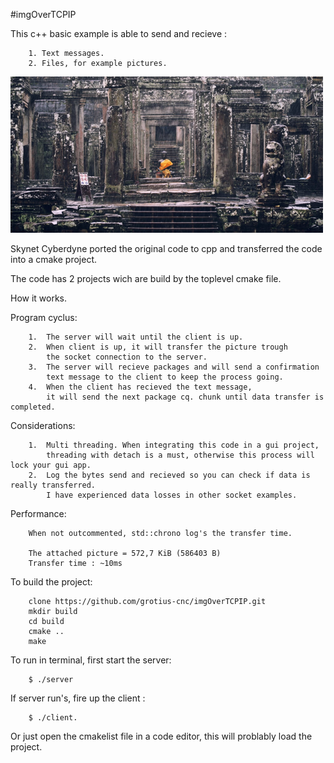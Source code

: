 #imgOverTCPIP

This c++ basic example is able to send and recieve :

		1. Text messages.
		2. Files, for example pictures.


![imgOverTCPIP](https://github.com/grotius-cnc/imgOverTCPIP/blob/main/GitHubSample.png)


Skynet Cyberdyne ported the original code to cpp and transferred the code into a cmake project.

The code has 2 projects wich are build by the toplevel cmake file.

How it works.

Program cyclus:

		1. 	The server will wait until the client is up.
		2. 	When client is up, it will transfer the picture trough 
			the socket connection to the server.
		3. 	The server will recieve packages and will send a confirmation 
			text message to the client to keep the process going.
		4. 	When the client has recieved the text message, 
			it will send the next package cq. chunk until data transfer is completed.
		
Considerations:

		1. 	Multi threading. When integrating this code in a gui project, 
			threading with detach is a must, otherwise this process will lock your gui app.
		2. 	Log the bytes send and recieved so you can check if data is really transferred. 
			I have experienced data losses in other socket examples.

Performance:

		When not outcommented, std::chrono log's the transfer time. 
		
		The attached picture = 572,7 KiB (586403 B) 
		Transfer time : ~10ms

To build the project:
		
		clone https://github.com/grotius-cnc/imgOverTCPIP.git
		mkdir build
		cd build
		cmake .. 
		make

To run in terminal, first start the server: 

		$ ./server
		
If server run's, fire up the client :		

		$ ./client.

Or just open the cmakelist file in a code editor, this will problably load the project.
